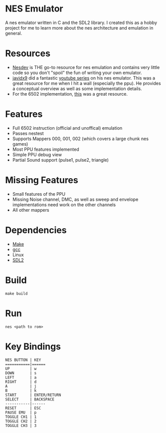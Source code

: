# NES Emulator
A nes emulator written in C and the SDL2 library. I created this as a hobby project for me to learn more about the nes architecture and emulation in general.

# Resources
 * [Nesdev](http://wiki.nesdev.com/w/index.php/Nesdev_Wiki) is THE go-to resource for nes emulation and contains very little code so you don't "spoil" the fun of writing your own emulator.
 * [javidx9](https://www.youtube.com/channel/UC-yuWVUplUJZvieEligKBkA) did a fantastic [youtube series](https://www.youtube.com/watch?v=F8kx56OZQhg) on his nes emulator. This was a great resource for me when I hit a wall (especially the ppu). He provides a conceptual overview as well as some implementation details.
 * For the 6502 implementation, [this](http://obelisk.me.uk/6502/reference.html) was a great resource.
# Features
 * Full 6502 instruction (official and unoffical) emulation
 * Passes nestest
 * Supports Mappers 000, 001, 002 (which covers a large chunk nes games)
 * Most PPU features implemented
 * Simple PPU debug view
 * Partial Sound support (pulse1, pulse2, triangle)
# Missing Features
 * Small features of the PPU
 * Missing Noise channel, DMC, as well as sweep and envelope implementations need work on the other channels
 * All other mappers
# Dependencies
  * [Make](https://www.gnu.org/software/make/)
  * [gcc](https://gcc.gnu.org/)
  * Linux
  * [SDL2](https://www.libsdl.org/)
# Build
`make build`
# Run
`nes <path to rom>`
# Key Bindings
```
NES BUTTON | KEY
===========|======
UP         | w
DOWN       | s
LEFT       | a
RIGHT      | d
A          | j
B          | k
START      | ENTER/RETURN
SELECT     | BACKSPACE
-----------|------
RESET      | ESC
PAUSE EMU  | p
TOGGLE CH1 | 1
TOGGLE CH2 | 2
TOGGLE CH3 | 3
```

